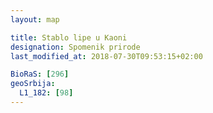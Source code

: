 ```yaml
---
layout: map

title: Stablo lipe u Kaoni
designation: Spomenik prirode
last_modified_at: 2018-07-30T09:53:15+02:00

BioRaS: [296]
geoSrbija:
  L1_182: [98]
---
```

